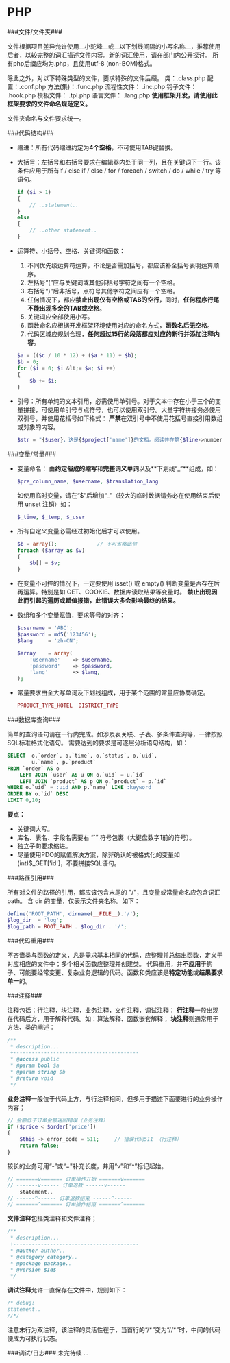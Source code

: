 PHP
========

###文件/文件夹###

文件根据项目差异允许使用__小驼峰__或__以下划线间隔的小写名称__，推荐使用后者，以较完整的词汇描述文件内容。新的词汇使用，请在部门内公开探讨。
所有php后缀应均为.php，且使用utf-8 (non-BOM)格式。

除此之外，对以下特殊类型的文件，要求特殊的文件后缀。
类：.class.php
配置：.conf.php
方法(集)：.func.php
流程性文件： .inc.php
钩子文件： .hook.php
模板文件： .tpl.php
语言文件： .lang.php
**使用框架开发，请使用此框架要求的文件命名规范定义。**

文件夹命名与文件要求统一。



###代码结构###

* 缩进：所有代码缩进约定为**4个空格**，不可使用TAB键替换。

* 大括号：左括号和右括号要求在编辑器内处于同一列，且在关键词下一行。该条件应用于所有if / else if / else / for / foreach / switch / do / while / try 等语句。
	```php
	if ($i > 1)
	{
	    // ..statement..
	}
	else
	{
	    // ..other statement..
	}
	```

* 运算符、小括号、空格、关键词和函数：
	1. 不同优先级运算符运算，不论是否需加括号，都应该补全括号表明运算顺序。
	2. 左括号“(”应与关键词或其他非括号字符之间有一个空格。
	3. 右括号“)”后非括号，点符号其他字符之间应有一个空格。
	4. 任何情况下，都应**禁止出现仅有空格或TAB的空行**，同时，**任何程序行尾不能出现多余的TAB或空格**。 
	5. 关键词应全部使用小写。
	6. 函数命名应根据开发框架环境使用对应的命名方式，**函数名后无空格**。
	7. 代码区域应规划合理，**任何超过15行的段落都应对应的断行并添加注释内容**。

	```php
	$a = (($c / 10 * 12) + ($a * 11) + $b);
	$b = 0;
    for ($i = 0; $i &lt;= $a; $i ++)
    {
        $b += $i;
    }
    ```

* 引号：所有单纯的文本引用，必需使用单引号。对于文本中存在小于三个的变量拼接，可使用单引号与点符号，也可以使用双引号。大量字符拼接务必使用双引号，并使用花括号如下格式：
	**严禁**在双引号中不使用花括号直接引用数组或对象的内容。
	```php
	$str = "{$user}，这是{$project['name']}的文档。阅读并在第{$line->number}行填写…";
	```


###变量/常量###
* 变量命名：
	由**约定俗成的缩写**和**完整词义单词**以及**下划线“_”**组成，如：
	```php
	$pre_column_name, $username, $translation_lang
	```
	如使用临时变量，请在“$”后增加“_”（较大的临时数据请务必在使用结束后使用 unset 注销）如：
	```php
	$_time, $_temp, $_user
	```
	
* 所有自定义变量必需经过初始化后才可以使用。
	```php
	$b = array();             // 不可省略此句
	foreach ($array as $v)
	{
		$b[] = $v;
	}
	```

* 在变量不可控的情况下，一定要使用 isset() 或 empty() 判断变量是否存在后再运算。特别是如 GET、COOKIE、数据库读取结果等变量时。
	**禁止出现因此而引起的遍历或赋值报错，此错误大多会影响最终的结果。**

* 数组和多个变量赋值，要求等号的对齐：
	```php
	$username = 'ABC';
	$password = md5('123456');
	$lang     = 'zh-CN';
	
	$array    = array(
		'username'    => $username,
		'password'    => $password,
		'lang'        => $lang,
	);
	```

* 常量要求由全大写单词及下划线组成，用于某个范围的常量应协商确定。
	```php
	PRODUCT_TYPE_HOTEL  DISTRICT_TYPE
	```



###数据库查询###

简单的查询语句请在一行内完成。如涉及表关联、子表、多条件查询等，一律按照SQL标准格式化语句。
需要达到的要求是可逐层分析语句结构，如：
```sql
SELECT  o.`order`, o.`time`, o,`status`, o,`uid`, 
		u.`name`, p.`product` 
FROM `order` AS o
	LEFT JOIN `user` AS u ON o.`uid` = u.`id` 
	LEFT JOIN `product` AS p ON o.`product` = p.`id`
WHERE o.`uid` = :uid AND p.`name` LIKE :keyword
ORDER BY o.`id` DESC
LIMIT 0,10;
```

**要点：**

+ 关键词大写。
+ 库名、表名、字段名需要右 “`” 符号包裹（大键盘数字1前的符号）。
+ 独立子句要求缩进。
+ 尽量使用PDO的赋值解决方案，除非确认的被格式化的变量如(int)$_GET['id']，不要拼接SQL语句。



###路径引用###

所有对文件的路径的引用，都应该包含末尾的 "/"，且变量或常量命名应包含词汇path。
含 dir 的变量，仅表示文件夹名称。如下：
```php
define('ROOT_PATH', dirname(__FILE__).'/');
$log_dir  = 'log';
$log_path = ROOT_PATH . $log_dir . '/';
```



###代码重用###

不吝啬类与函数的定义，凡是需求基本相同的代码，应整理并总结出函数，定义于对应相应的文件中；多个相关函数应整理并创建类。
代码重用，并**不应用**于钩子、可能要经常变更、复杂业务逻辑的代码。函数和类应该是**特定功能**或**结果要求单一**的。



###注释###

注释包括：行注释，块注释，业务注释，文件注释，调试注释：
**行注释**一般出现在代码后方，用于解释代码。如：算法解释、函数嵌套解释；
**块注释**则通常用于方法、类的阐述：
```php
/** 
 * description...
 +-----------------------------------------
 * @access public
 * @param bool $a
 * @param string $b
 * @return void
 */
```

**业务注释**一般位于代码上方，与行注释相同，但多用于描述下面要进行的业务操作内容；
```php
// 金额低于订单金额返回错误（业务注释）
if ($price < $order['price']) 
{
    $this -> error_code = 511;     // 错误代码511 （行注释）
    return false;
}
```

较长的业务可用“-”或“="补充长度，并用“v”和“^”标记起始。
```php
// =======v======= 订单操作开始 =======v=======
// -------v------ 订单退款 ------v------
    statement..
// ------^------ 订单退款结束 ------^------
// =======^======= 订单操作结束 =======^=======
```

**文件注释**包括类注释和文件注释；
```php
/**
 * description...
 +-----------------------------------------
 * @author author..
 * @category category..
 * @package package..
 * @version $Id$
 */
```

**调试注释**允许一直保存在文件中，规则如下：
```php
/* debug:
statement..
//*/
```
注意末行为双注释，该注释的灵活性在于，当首行的“/*”变为“//\*”时，中间的代码便成为可执行状态。



###调试/日志###
未完待续
...
